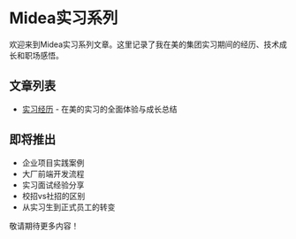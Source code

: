 # Midea实习系列

欢迎来到Midea实习系列文章。这里记录了我在美的集团实习期间的经历、技术成长和职场感悟。

## 文章列表

- [实习经历](/posts/midea/experience) - 在美的实习的全面体验与成长总结

## 即将推出

- 企业项目实践案例
- 大厂前端开发流程
- 实习面试经验分享
- 校招vs社招的区别
- 从实习生到正式员工的转变

敬请期待更多内容！ 